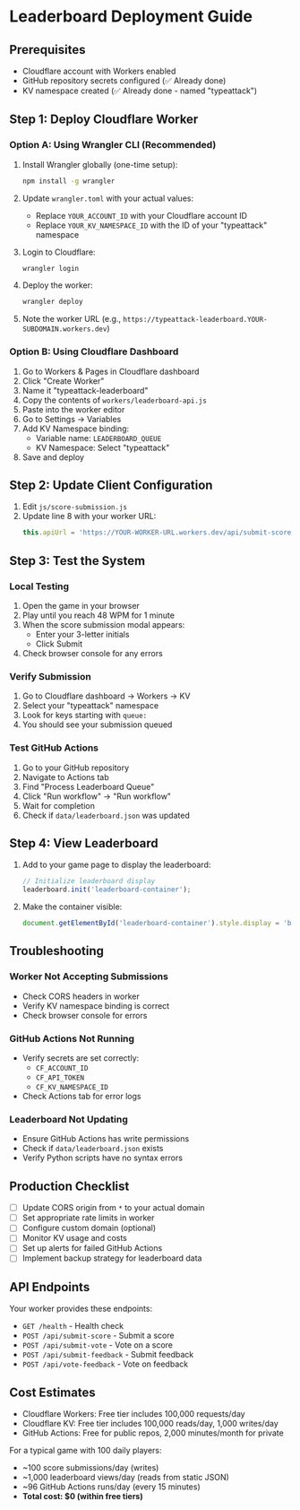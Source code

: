 # Leaderboard Deployment Guide

## Prerequisites
- Cloudflare account with Workers enabled
- GitHub repository secrets configured (✅ Already done)
- KV namespace created (✅ Already done - named "typeattack")

## Step 1: Deploy Cloudflare Worker

### Option A: Using Wrangler CLI (Recommended)

1. Install Wrangler globally (one-time setup):
   ```bash
   npm install -g wrangler
   ```

2. Update `wrangler.toml` with your actual values:
   - Replace `YOUR_ACCOUNT_ID` with your Cloudflare account ID
   - Replace `YOUR_KV_NAMESPACE_ID` with the ID of your "typeattack" namespace

3. Login to Cloudflare:
   ```bash
   wrangler login
   ```

4. Deploy the worker:
   ```bash
   wrangler deploy
   ```

5. Note the worker URL (e.g., `https://typeattack-leaderboard.YOUR-SUBDOMAIN.workers.dev`)

### Option B: Using Cloudflare Dashboard

1. Go to Workers & Pages in Cloudflare dashboard
2. Click "Create Worker"
3. Name it "typeattack-leaderboard"
4. Copy the contents of `workers/leaderboard-api.js`
5. Paste into the worker editor
6. Go to Settings → Variables
7. Add KV Namespace binding:
   - Variable name: `LEADERBOARD_QUEUE`
   - KV Namespace: Select "typeattack"
8. Save and deploy

## Step 2: Update Client Configuration

1. Edit `js/score-submission.js`
2. Update line 8 with your worker URL:
   ```javascript
   this.apiUrl = 'https://YOUR-WORKER-URL.workers.dev/api/submit-score';
   ```

## Step 3: Test the System

### Local Testing
1. Open the game in your browser
2. Play until you reach 48 WPM for 1 minute
3. When the score submission modal appears:
   - Enter your 3-letter initials
   - Click Submit
4. Check browser console for any errors

### Verify Submission
1. Go to Cloudflare dashboard → Workers → KV
2. Select your "typeattack" namespace
3. Look for keys starting with `queue:`
4. You should see your submission queued

### Test GitHub Actions
1. Go to your GitHub repository
2. Navigate to Actions tab
3. Find "Process Leaderboard Queue"
4. Click "Run workflow" → "Run workflow"
5. Wait for completion
6. Check if `data/leaderboard.json` was updated

## Step 4: View Leaderboard

1. Add to your game page to display the leaderboard:
   ```javascript
   // Initialize leaderboard display
   leaderboard.init('leaderboard-container');
   ```

2. Make the container visible:
   ```javascript
   document.getElementById('leaderboard-container').style.display = 'block';
   ```

## Troubleshooting

### Worker Not Accepting Submissions
- Check CORS headers in worker
- Verify KV namespace binding is correct
- Check browser console for errors

### GitHub Actions Not Running
- Verify secrets are set correctly:
  - `CF_ACCOUNT_ID`
  - `CF_API_TOKEN`
  - `CF_KV_NAMESPACE_ID`
- Check Actions tab for error logs

### Leaderboard Not Updating
- Ensure GitHub Actions has write permissions
- Check if `data/leaderboard.json` exists
- Verify Python scripts have no syntax errors

## Production Checklist

- [ ] Update CORS origin from `*` to your actual domain
- [ ] Set appropriate rate limits in worker
- [ ] Configure custom domain (optional)
- [ ] Monitor KV usage and costs
- [ ] Set up alerts for failed GitHub Actions
- [ ] Implement backup strategy for leaderboard data

## API Endpoints

Your worker provides these endpoints:

- `GET /health` - Health check
- `POST /api/submit-score` - Submit a score
- `POST /api/submit-vote` - Vote on a score
- `POST /api/submit-feedback` - Submit feedback
- `POST /api/vote-feedback` - Vote on feedback

## Cost Estimates

- Cloudflare Workers: Free tier includes 100,000 requests/day
- Cloudflare KV: Free tier includes 100,000 reads/day, 1,000 writes/day
- GitHub Actions: Free for public repos, 2,000 minutes/month for private

For a typical game with 100 daily players:
- ~100 score submissions/day (writes)
- ~1,000 leaderboard views/day (reads from static JSON)
- ~96 GitHub Actions runs/day (every 15 minutes)
- **Total cost: $0 (within free tiers)**